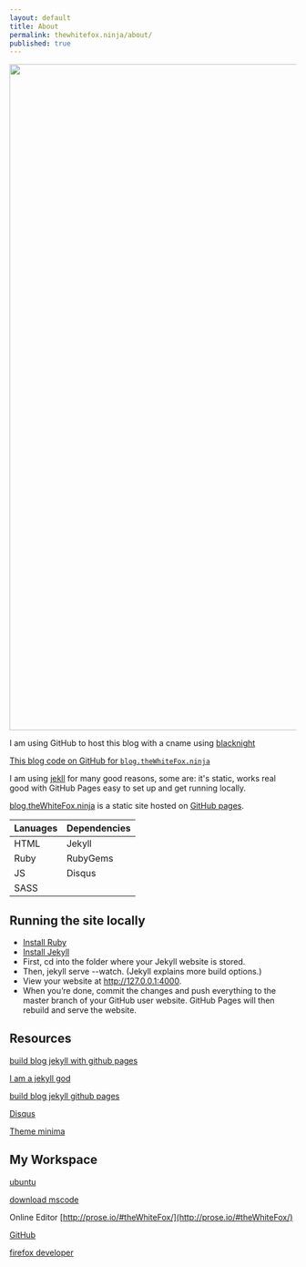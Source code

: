 ```yaml
---
layout: default
title: About
permalink: thewhitefox.ninja/about/
published: true
---
```


<img style="width: 1170px; height: auto;" src="http://thewhitefox.ninja/img/theWhiteFoxLogo04-GitHub.svg">

I am using GitHub to host this blog with a cname using [blacknight](https://www.blacknight.com/)

[This blog code on GitHub for `blog.theWhiteFox.ninja`](https://github.com/theWhiteFox/blog) 

I am using [jekll](https://jekyllrb.com/) for many good reasons, some are: it's static, works real good with GitHub Pages easy to set up and get running locally.

[blog.theWhiteFox.ninja](http://blog.theWhiteFox.ninja) is a static site hosted on [GitHub pages](http://pages.github.com/).

| Lanuages     | Dependencies 	  | 
| ------------ | :--------------- |
| HTML 		   | Jekyll   	  |
| Ruby		   | RubyGems     |
| JS           |  Disqus	  |
| SASS         |              |



## Running the site locally

 - [Install Ruby](https://www.ruby-lang.org/en/installation/)
 - [Install Jekyll](http://jekyllrb.com/)
 - First, cd into the folder where your Jekyll website is stored.
 - Then, jekyll serve --watch. (Jekyll explains more build options.)
 - View your website at http://127.0.0.1:4000.
 - When you’re done, commit the changes and push everything to the master branch of your GitHub user website. GitHub Pages will then rebuild and serve the website.


## Resources

[build blog jekyll with github pages](https://www.smashingmagazine.com/2014/08/build-blog-jekyll-github-pages/)

[I am a jekyll god](http://garthdb.com/writings/i-am-a-jekyll-god/)

[build blog jekyll github pages](https://www.smashingmagazine.com/2014/08/build-blog-jekyll-github-pages/)

[Disqus](https://disqus.com/)

[Theme minima](https://github.com/jekyll/minima)

## My Workspace

[ubuntu](https://www.ubuntu.com/)

[download mscode](https://code.visualstudio.com/download)

Online Editor [http://prose.io/#theWhiteFox/](http://prose.io/#theWhiteFox/)

[GitHub](https://github.com/theWhiteFox)

[firefox developer](https://www.mozilla.org/en-US/firefox/developer/)
